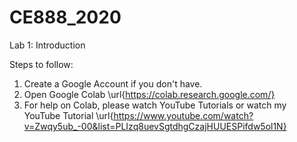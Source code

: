 # CE888_2020

Lab 1: Introduction

Steps to follow:

1. Create a Google Account if you don't have.
2. Open Google Colab \url{https://colab.research.google.com/}
3. For help on Colab, please watch YouTube Tutorials or watch my YouTube Tutorial \url{https://www.youtube.com/watch?v=Zwqy5ub_-00&list=PLIzq8uevSgtdhgCzajHUUESPifdw5ol1N}
